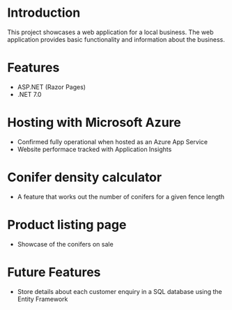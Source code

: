# Introduction
 
 This project showcases a web application for a local business. The web application provides basic functionality and information about the business.

# Features
- ASP.NET (Razor Pages)
- .NET 7.0

# Hosting with Microsoft Azure
- Confirmed fully operational when hosted as an Azure App Service
- Website performace tracked with Application Insights

# Conifer density calculator
- A feature that works out the number of conifers for a given fence length

# Product listing page
- Showcase of the conifers on sale

# Future Features
- Store details about each customer enquiry in a SQL database using the Entity Framework
